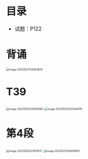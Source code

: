# 目录

* 试题：P122



# 背诵

<img src="https://cvp.oss-cn-shanghai.aliyuncs.com/picgo/202310211344778.png" alt="image-20231021134453674" style="zoom:50%;" />



# T39

<img src="https://cvp.oss-cn-shanghai.aliyuncs.com/picgo/202310202156657.png" alt="image-20231020215650560" style="zoom: 50%;" />

<img src="https://cvp.oss-cn-shanghai.aliyuncs.com/picgo/202310202202952.png" alt="image-20231020220204878" style="zoom:50%;" />



# 第4段

<img src="https://cvp.oss-cn-shanghai.aliyuncs.com/picgo/202310202205250.png" alt="image-20231020220519131" style="zoom:50%;" />

<img src="https://cvp.oss-cn-shanghai.aliyuncs.com/picgo/202310211344167.png" alt="image-20231021134409913" style="zoom:50%;" />



# 
